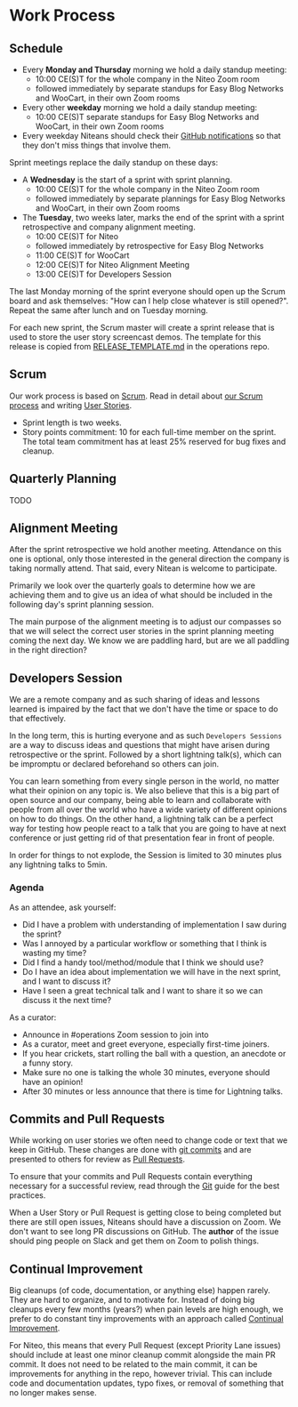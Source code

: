 
# Work Process

## Schedule

* Every **Monday and Thursday** morning we hold a daily standup meeting:
   * 10:00 CE(S)T for the whole company in the Niteo Zoom room
   * followed immediately by separate standups for Easy Blog Networks and WooCart, in their own Zoom rooms
* Every other **weekday** morning we hold a daily standup meeting:
   * 10:00 CE(S)T separate standups for Easy Blog Networks and WooCart, in their own Zoom rooms
* Every weekday Niteans should check their [GitHub notifications](https://github.com/notifications) so that they don't miss things that involve them.

Sprint meetings replace the daily standup on these days:

 * A **Wednesday** is the start of a sprint with sprint planning.
   * 10:00 CE(S)T for the whole company in the Niteo Zoom room
   * followed immediately by separate plannings for Easy Blog Networks and WooCart, in their own Zoom rooms
 * The **Tuesday**, two weeks later, marks the end of the sprint with a sprint retrospective and company alignment meeting.
   * 10:00 CE(S)T for Niteo
   * followed immediately by retrospective for Easy Blog Networks 
   * 11:00 CE(S)T for WooCart
   * 12:00 CE(S)T for Niteo Alignment Meeting
   * 13:00 CE(S)T for Developers Session

The last Monday morning of the sprint everyone should open up the Scrum board and ask themselves: "How can I help close whatever is still opened?". Repeat the same after lunch and on Tuesday morning.

For each new sprint, the Scrum master will create a sprint release that is used to store the user story screencast demos. The template for this release is copied from [RELEASE_TEMPLATE.md](https://github.com/niteoweb/operations/raw/master/.github/RELEASE_TEMPLATE.md) in the operations repo.

## Scrum

Our work process is based on [Scrum](https://en.wikipedia.org/wiki/Scrum_(software_development)). Read in detail about [our Scrum process](scrum.md) and writing [User Stories](user-stories.md).

 * Sprint length is two weeks.
 * Story points commitment: 10 for each full-time member on the sprint. The total team commitment has at least 25% reserved for bug fixes and cleanup.

## Quarterly Planning

TODO

## Alignment Meeting

After the sprint retrospective we hold another meeting. Attendance on this one is optional, only those interested in the general direction the company is taking normally attend. That said, every Nitean is welcome to participate.

Primarily we look over the quarterly goals to determine how we are achieving them and to give us an idea of what should be included in the following day's sprint planning session.

The main purpose of the alignment meeting is to adjust our compasses so that we will select the correct user stories in the sprint planning meeting coming the next day. We know we are paddling hard, but are we all paddling in the right direction?

## Developers Session

We are a remote company and as such sharing of ideas and lessons learned is impaired by the fact that we don't have the time or space to do that effectively. 

In the long term, this is hurting everyone and as such `Developers Sessions` are a way to discuss ideas and questions that might have arisen during retrospective or the sprint. Followed by a short lightning talk(s), which can be impromptu or declared beforehand so others can join. 

You can learn something from every single person in the world, no matter what their opinion on any topic is. We also believe that this is a big part of open source and our company, being able to learn and collaborate with people from all over the world who have a wide variety of different opinions on how to do things. On the other hand, a lightning talk can be a perfect way for testing how people react to a talk that you are going to have at next conference or just getting rid of that presentation fear in front of people.

In order for things to not explode, the Session is limited to 30 minutes plus any lightning talks to 5min.

### Agenda

As an attendee, ask yourself:

- Did I have a problem with understanding of implementation I saw during the sprint? 
- Was I annoyed by a particular workflow or something that I think is wasting my time?
- Did I find a handy tool/method/module that I think we should use?
- Do I have an idea about implementation we will have in the next sprint, and I want to discuss it?
- Have I seen a great technical talk and I want to share it so we can discuss it the next time?

As a curator:

- Announce in #operations Zoom session to join into
- As a curator, meet and greet everyone, especially first-time joiners. 
- If you hear crickets, start rolling the ball with a question, an anecdote or a funny story.
- Make sure no one is talking the whole 30 minutes, everyone should have an opinion!
- After 30 minutes or less announce that there is time for Lightning talks.

## Commits and Pull Requests

While working on user stories we often need to change code or text that we keep in GitHub. These changes are done with [git commits](https://help.github.com/articles/github-glossary/#commit) and are presented to others for review as [Pull Requests](https://help.github.com/articles/about-pull-requests/).

To ensure that your commits and Pull Requests contain everything necessary for a successful review, read through the [Git](/3_Development/git.md) guide for the best practices.

When a User Story or Pull Request is getting close to being completed but there are still open issues, Niteans should have a discussion on Zoom. We don't want to see long PR discussions on GitHub. The **author** of the issue should ping people on Slack and get them on Zoom to polish things.


## Continual Improvement

Big cleanups (of code, documentation, or anything else) happen rarely. They are hard to organize, and to motivate for. Instead of doing big cleanups every few months (years?) when pain levels are high enough, we prefer to do constant tiny improvements with an approach called [Continual Improvement](https://en.wikipedia.org/wiki/Continual_improvement_process).

For Niteo, this means that every Pull Request (except Priority Lane issues) should include at least one minor cleanup commit alongside the main PR commit. It does not need to be related to the main commit, it can be improvements for anything in the repo, however trivial. This can include code and documentation updates, typo fixes, or removal of something that no longer makes sense.

